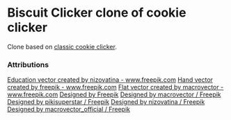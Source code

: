 # Biscuit Clicker clone of cookie clicker

Clone based on [classic cookie clicker](https://orteil.dashnet.org/experiments/cookie/).

### Attributions
<a href='https://www.freepik.com/vectors/education'>Education vector created by nizovatina - www.freepik.com</a>
<a href='https://www.freepik.com/vectors/hand'>Hand vector created by freepik - www.freepik.com</a>
<a href="https://www.freepik.com/vectors/flat">Flat vector created by macrovector - www.freepik.com</a>
<a href="http://www.freepik.com">Designed by Freepik</a>
<a href="http://www.freepik.com">Designed by macrovector / Freepik</a>
<a href="http://www.freepik.com">Designed by pikisuperstar / Freepik</a>
<a href="http://www.freepik.com">Designed by nizovatina / Freepik</a>
<a href="http://www.freepik.com">Designed by macrovector_official / Freepik</a>
